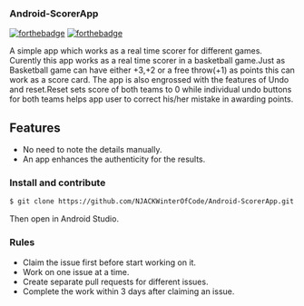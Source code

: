 ### Android-ScorerApp
[![forthebadge](https://forthebadge.com/images/badges/built-for-android.svg)](http://forthebadge.com)
[![forthebadge](https://forthebadge.com/images/badges/made-with-java.svg)](http://forthebadge.com)


A simple app which works as a real time scorer for different games.
Curently this app works as a real time scorer in a basketball game.Just as Basketball game can have either +3,+2 or a free throw(+1) as points this can work as a score card.
The app is also engrossed with the features of Undo and reset.Reset sets score of both teams to 0 while individual undo buttons for both teams helps app user to correct his/her mistake in awarding points.

## Features
* No need to note the details manually.
* An app enhances the authenticity for the results.

<!---### Download the app  --->

<!---You can download by clicking [here](https://github.com/NJACKWinterOfCode/WhatsApp-Direct-Message/raw/master/apk/WhatsApp_Direct_Message.apk) :-) --->

### Install and contribute

```sh
$ git clone https://github.com/NJACKWinterOfCode/Android-ScorerApp.git
```
Then open in Android Studio.

### Rules
* Claim the issue first before start working on it.
* Work on one issue at a time.
* Create separate pull requests for different issues.
* Complete the work within 3 days after claiming an issue.
